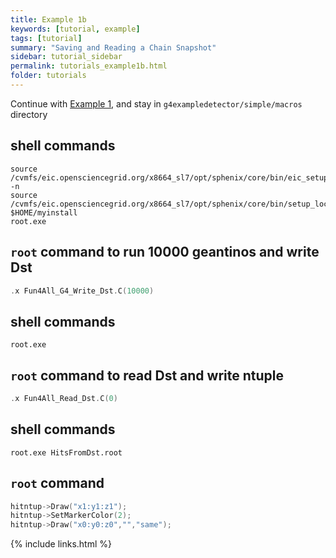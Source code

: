 ```yaml
---
title: Example 1b
keywords: [tutorial, example]
tags: [tutorial]
summary: "Saving and Reading a Chain Snapshot"
sidebar: tutorial_sidebar
permalink: tutorials_example1b.html
folder: tutorials
---
```


Continue with [Example 1](/tutorials_example1.html), and stay in `g4exampledetector/simple/macros` directory

## shell commands

```
source /cvmfs/eic.opensciencegrid.org/x8664_sl7/opt/sphenix/core/bin/eic_setup.sh -n
source /cvmfs/eic.opensciencegrid.org/x8664_sl7/opt/sphenix/core/bin/setup_local.sh $HOME/myinstall
root.exe
```

## `root` command to run 10000 geantinos and write Dst

```cpp
.x Fun4All_G4_Write_Dst.C(10000)
```

## shell commands

```console
root.exe
```

## `root` command to read Dst and write ntuple

```cpp
.x Fun4All_Read_Dst.C(0)
```

## shell commands

```
root.exe HitsFromDst.root
```
## `root` command 

```cpp
hitntup->Draw("x1:y1:z1");
hitntup->SetMarkerColor(2);
hitntup->Draw("x0:y0:z0","","same");
```


{% include links.html %}
